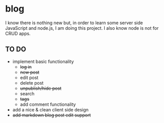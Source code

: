 blog
====

I know there is nothing new but, in order to learn some server side JavaScript and node.js, I am doing this project. 
I also know node is not for CRUD apps.

TO DO
-----
* implement basic functionality
  - ~~log in~~
  - ~~new post~~
  - edit post
  - delete post
  - ~~unpublish/hide post~~
  - search
  - ~~tags~~
  - add comment functionality
* add a nice & clean client side design
* ~~add markdown blog post edit support~~

